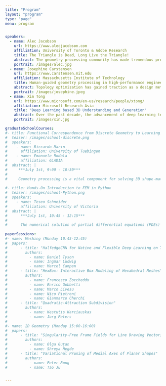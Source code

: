 ```yaml
---
title: "Program"
layout: "program"
type: "page"
menu: program


speakers: 
  - name: Alec Jacobson
    url: https://www.alecjacobson.com
    affiliation: University of Toronto & Adobe Research
    title: The Triangle is Dead, Long Live the Triangle!
    abstract: The geometry processing community has made tremendous progress working with discrete surfaces represented as explicit meshes of triangles. However, recent advances in computer vision and machine learning have demonstrated the power & seeming superiority of unstructured implicit representations. In this talk, I will present thoughts on how our research has been too attached to the triangle, how we can benefit from embracing alternative representations, and why ultimately triangle meshes still have an important role.
    portrait: /images/alec.jpg
  - name: Josephine Carstensen
    url: https://www.carstensen.mit.edu
    affiliation: Massachusetts Institute of Technology 
    title: Human-guided geometry processing in high-performance engineering design
    abstract: Topology optimization has gained traction as a design method for high-performing engineering components and structures. It is a computational approach that generates efficient material layouts, tailored to a user’s specific design requirements. To take full advantage of its exploratory power, topology optimization leaves the user as a passive observer who initiates the design process and assesses the quality of the design upon completion.  The resulting engineering designs are typically high-performing and have high levels of geometric complexity. However, ensuring the physical performance is adequately predicted by a fully automated design approach requires the inclusion of all relevant operating conditions, mechanical behaviors, and fabrication constraints. This requirement limits the widespread use of topology optimization. This talk will focus on recent contributions that address this barrier by introducing human-guided geometry processing as designs are generated. The human experience is actively leveraged to interactively alter local geometric feature size requirements or to encourage similarity to drawn sketches. Integrating human-guided geometry processing is shown to improve known and complex performance considerations related to both mechanical behavior and manufacturability of the designs.
    portrait: /images/josephine.jpeg
  - name: Xin Tong
    url: https://www.microsoft.com/en-us/research/people/xtong/
    affiliation: Microsoft Research Asia
    title: "Deep Learning based 3D Understanding and Generation"
    abstract: Over the past decade, the advancement of deep learning techniques has profoundly transformed the fields of computer vision and natural language processing. However, the distinct characteristics of 3D geometric data present obstacles to the application of deep learning in 3D understanding and generation tasks. In this talk, I will first explore the technical challenges encountered in 3D deep learning. Subsequently, I will present our research work aimed at addressing these challenges in deep learning based 3D understanding and generation. Finally, I will discuss the prospects, highlighting the potential opportunities and challenges in the field of 3D deep learning.
    portrait: /images/xin.jpg   

graduateSchoolCourses:
#- title: Functional Correspondence from Discrete Geometry to Learning
#  teaser: /images/school-discrete.png
#  speakers:
#    - name: Riccardo Marin 
#      affiliation: University of Tuebingen
#    - name: Emanuele Rodola
#      affiliation: GLADIA
#  abstract: |
#     ***July 1st, 9:00 - 10:30***
#     
#     Geometry processing is a vital component for solving 3D shape-matching problems that have significant relevance in enabling various downstream tasks like artistic designs, CAD modeling, and medical analysis. With the advent of data-driven solutions, flexible alignment techniques have become essential tools to unleash the potential of deep learning methods. This tutorial introduces the Functional Maps paradigm, one of the main frameworks for the past decade. We will explain the main concepts of this elegant and flexible framework on graphs, and then develop the necessary tools for triangular mesh cases. We will review the crucial steps of this long-standing literature, from its inception to the advent of geometric deep learning. Additionally, we will highlight the latest and most promising research directions, giving participants a comprehensive understanding of the current state-of-the-art in this field.  
      
#- title: Hands-On Introduction to FEM in Python
#  teaser: /images/school-Python.png
#  speakers:
#    - name: Teseo Schneider
#      affiliation: University of Victoria
#  abstract: |
#      ***July 1st, 10:45 - 12:15***
#      
#      The numerical solution of partial differential equations (PDEs) is ubiquitous in computer graphics and engineering applications, ranging from the computation of UV maps and skinning weights to the simulation of elastic deformations, fluids, and light scattering. The finite element method (FEM) is the most commonly used discretization of PDEs due to its generality and rich selection of off-the-shelf commercial implementations. In this course, we will implement a FE solver in 1D for the Laplace equation from scratch using only Numpy. We will briefly derive the necessary theory and quickly move into live coding the solver. At the end of the course, you will have a basic applied understanding of how the FEM works and how to extend the current code to higher dimensions and more complicated physics. 
                
paperSessions: 
#- name: Meshing (Monday 10:45-12:45)
#  papers:
#      - title: "HalfedgeCNN for Native and Flexible Deep Learning on Triangle Meshes"
#        authors:
#          - name: Daniel Tyson
#          - name: Ingmar Ludwig        
#          - name: Marcel Campen
#      - title: "HexBox: Interactive Box Modeling of Hexahedral Meshes"
#        authors:
#          - name: Francesco Zoccheddu          
#          - name: Enrico Gobbetti
#          - name: Marco Livesu
#          - name: Nico Pietroni
#          - name: Gianmarco Cherchi                    
#      - title: "Quadratic-Attraction Subdivision"
#        authors:
#          - name: Kestutis Karciauskas
#          - name: Jorg Peters          
#
#- name: 2D Geometry (Monday 15:00-16:00)  
#  papers:
#      - title: "Singularity-Free Frame Fields for Line Drawing Vectorization"      
#        authors:
#          - name: Olga Guțan        
#          - name: Shreya Hegde         
#      - title: "Variational Pruning of Medial Axes of Planar Shapes"   
#        authors:
#          - name: Peter Rong           
#          - name: Tao Ju


---  
```



<!-- 

Toponet?


paper1055	Partial Matching of Nonrigid Shapes by Learning Piecewise Smooth Functions		Ron Kimmel                             David Bensaid                             Noam Rotstein                             Nelson Goldenstein


          

The complete program schedule can be downloaded [here.](/images/SGP_2022_Program.pdf) (The file with timestamp 2022-06-20 09:00:00 is the current one)

paperUSB: https://cloud.fraunhofer.at/s/sY2mezd4NgRRoPM/download/USB-SGP2021.zip
paperURL: https://diglib.eg.org/handle/10.2312/2633079     

        affiliation: Università degli Studi di Cagliari   
      - name: Marco Livesu
        affiliation: IMATI
        

    teaser: /images/default_thumbnail.jpg

    abstract: Hexahedral meshes are a prominent volumetric mesh representation. They are largely used as computational domains for the resolution of partial differential equations for physically based simulation, making them a core ingredient of many software tools used by the automobile, naval, aerospace, medical, and geological industries, as well as for many applications in Computer Graphics and Animation. In academic research and industry, the algorithmic generation and processing of hexahedral meshes have been studied for more than 30 years now. In this course, we will introduce the topic of hexahedral meshes and focus on the most relevant techniques for hexahedral mesh generation in Computer Graphics. For each technique, we will highlight capabilities and limitations, also pointing out the associated unsolved challenges. The required background, pertaining to geometrical as well as combinatorial aspects, will be introduced along the way.
    
    
    
    
paperSessions: 
 - name: MODELING & MAPPING
    chair: ...
    teaser: /images/default_thumbnail.jpg
    papers:
      - title: "Harmonic Shape Interpolation on Multiply-connected Domains"
        authors:
          - name: Dongbo Shi
          - name: Renjie Chen
      - title: "Localized Shape Modelling with Global Coherence: An Inverse Spectral Approach"
        authors: 
          - name: Marco Pegoraro
          - name: Simone Melzi
          - name: Umberto Castellani, Riccardo Marin, Emanuele Rodola
          - name: Umberto Castellani
          - name: Riccardo Marin
          - name: Emanuele Rodola
      - title: "Non-Isometric Shape Matching via Functional Maps on Landmark-Adapted Bases (CGF)"
        authors: 
          - name: Mikhail Panine
          - name: Maxime Kirgo
          - name: Maks Ovsjanikov
          
  - name: CURVES & FEATURES
    chair: ...
    teaser: /images/default_thumbnail.jpg
    papers:
      - title: "Smooth Interpolating Curves with Local Control and Monotone Alternating Curvature"
        authors:
          - name: Alexandre Binninger
          - name: Olga Sorkine-Hornung
      - title: "b/Surf: Interactive Bézier Splines on Surface Meshes (TVCG)"
        authors:
          - name: Claudio Mancinelli
          - name: Giacomo Nazzaro   
          - name: Fabio Pellacini    
          - name: Enrico Puppo     
      - title: "SGLBP: Subgraph-based Local Binary Patterns for Feature Extraction on Point Clouds (CGF)"
        authors:
          - name: Bao Guo
          - name: Yuhe Zhang     
          - name: Jian Gao,  
          - name: Chunhui Li
          - name: Yao Hu   
 
  - name: LEARNING & CREATING
    chair: ...
    teaser: /images/default_thumbnail.jpg
    papers:
      - title: "PriFit: Learning to Fit Primitives Improves Few Shot Point Cloud Segmentation"
        authors:
          - name: Gopal Sharma
          - name: Bidya Dash
          - name: Aruni RoyChowdhury
          - name: Matheus Gadelha
          - name: Marios Loizou
          - name: Liangliang Cao
          - name: Rui Wang
          - name: Erik G. Learned-Miller
          - name: Subhransu Maji
          - name: Evangelos Kalogerakis
      - title: "SDF-StyleGAN: Implicit SDF-Based StyleGAN for 3D Shape Generation"
        authors:
          - name: Xinyang Zheng
          - name: Yang Liu
          - name: Pengshuai Wang
          - name: Tong Xin
      - title: "MendNet: Restoration of Fractured Shapes Using Learned Occupancy Functions"
        authors:
          - name: Nikolas Lamb
          - name: Sean Banerjee
          - name: Natasha Banerjee

  - name: MESHES & PARTITIONS
    chair: ...
    teaser: /images/default_thumbnail.jpg
    papers:
      - title: "Precise High-order Meshing of 2D Domains with Rational Bézier Curves"
        authors:
          - name: Jinlin Yang
          - name: Shibo Liu
          - name: Shuangming Chai
          - name: Ligang Liu
          - name: Xiao-Ming Fu
      - title: "Rational Bézier Guarding"
        authors:
          - name: Payam Khanteimouri
          - name: Manish Mandad
          - name: Marcel Campen
      - title: "Simplification of 2D Polygonal Partitions via Point-line Projective Duality, and Application to Urban Reconstruction (CGF)"
        authors:
          - name: Julien Vuillamy
          - name: Andre Lieutier    
          - name: Florent Lafarge   
          - name: Pierre Alliez
         
  - name: TOOLS & DATA
    chair: ...
    teaser: /images/default_thumbnail.jpg
    papers:
      - title: "Deterministic Linear Time for Maximal Poisson-Disk Sampling using Chocks without Rejection or Approximation"
        authors:
          - name: Scott Mitchell 
      - title: "TinyAD: Automatic Differentiation in Geometry Processing Made Simple"
        authors:
          - name: Patrick Schmidt
          - name: Janis Born
          - name: David Bommes 
          - name: Marcel Campen  
          - name: Leif Kobbelt
      - title: "Hex Me If You Can"
        authors:
          - name: Pierre-Alexandre Beaufort
          - name: Maxence Reberol
          - name: Denis Kalmykov
          - name: Heng Liu
          - name: Franck Ledoux
          - name: David Bommes 

  - name: TILING & NESTING
    chair: ...
    teaser: /images/default_thumbnail.jpg
    papers:
      - title: "Constructing L∞ Voronoi Diagrams in 2D and 3D"
        authors:
          - name: Dennis Bukenberger
          - name: Kevin Buchin
          - name: Mario Botsch
      - title: "Fabricable Multi-Scale Wang Tiles"
        authors:
          - name: Xiaokang Liu
          - name: Chenran Li
          - name: Lin Lu
          - name: Oliver Deussen
          - name: Changhe Tu 
      - title: "Topological Simplification of Nested Shapes"
        authors:
          - name: Dan Zeng
          - name: Erin Chambers 
          - name: David Letscher
          - name: Tao Ju
          
          
-->
